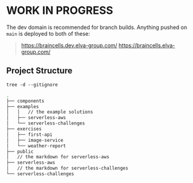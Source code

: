 # WORK IN PROGRESS 

The dev domain is recommended for branch builds.
Anything pushed on `main` is deployed to both of these:

> https://braincells.dev.elva-group.com/
> https://braincells.elva-group.com/

## Project Structure

`tree -d --gitignore`

```bash
.
├── components
├── examples
│   │   // the example solutions
│   ├── serverless-aws
│   └── serverless-challenges
├── exercises
│   ├── first-api
│   ├── image-service
│   └── weather-report
├── public
│   // the markdown for serverless-aws
├── serverless-aws
│   // the markdown for serverless-challenges
└── serverless-challenges
```
